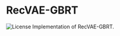 # RecVAE-GBRT
![License](https://img.shields.io/badge/license-MIT-yellow)
Implementation of RecVAE-GBRT.



